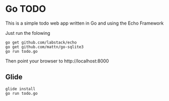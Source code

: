 # Go TODO

This is a simple todo web app written in Go and using the Echo Framework

Just run the folowing

```
go get github.com/labstack/echo
go get github.com/mattn/go-sqlite3
go run todo.go
```

Then point your browser to http://localhost:8000

## Glide

```
glide install
go run todo.go
```
